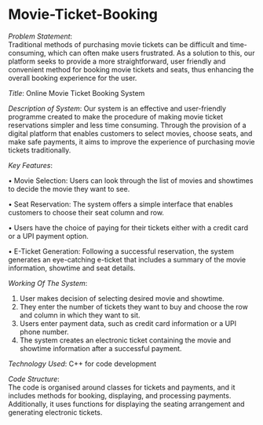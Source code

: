 # Movie-Ticket-Booking
*Problem Statement*:  
Traditional methods of purchasing movie tickets can be difficult and time-consuming, which can often make users frustrated. As a solution to this, our platform seeks to provide a more straightforward, user friendly and convenient method for booking movie tickets and seats, thus enhancing the overall booking experience for the user.

*Title*: Online Movie Ticket Booking System

*Description of System*: 
Our system is an effective and user-friendly programme created to make the procedure of making movie ticket reservations simpler and less time consuming. Through the provision of a digital platform that enables customers to select movies, choose seats, and make safe payments, it aims to improve the experience of purchasing movie tickets traditionally.

*Key Features*:

•	Movie Selection: Users can look through the list of movies and showtimes to decide the movie they want to see.

•	Seat Reservation: The system offers a simple interface that enables customers to choose their seat column and row.

•	Users have the choice of paying for their tickets either with a credit card or a UPI payment option.

•	E-Ticket Generation: Following a successful reservation, the system generates an eye-catching e-ticket that includes a summary of the movie information, showtime and seat details.

*Working Of The System*:
1.	User makes decision of selecting desired movie and showtime.
2.	They enter the number of tickets they want to buy and choose the row and column in which they want to sit.
3.	Users enter payment data, such as credit card information or a UPI phone number.
4.	The system creates an electronic ticket containing the movie and showtime information after a successful payment.

*Technology Used*:  C++ for code development

*Code Structure*:   
The code is organised around classes for tickets and payments, and it includes methods for booking, displaying, and processing payments. Additionally, it uses functions for displaying the seating arrangement and generating electronic tickets.

